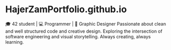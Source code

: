 # HajerZamPortfolio.github.io
🎓 42 student | 💻 Programmer | 🎨 Graphic Designer Passionate about clean and well structured code and creative design. Exploring the intersection of software engineering and visual storytelling. Always creating, always learning.
